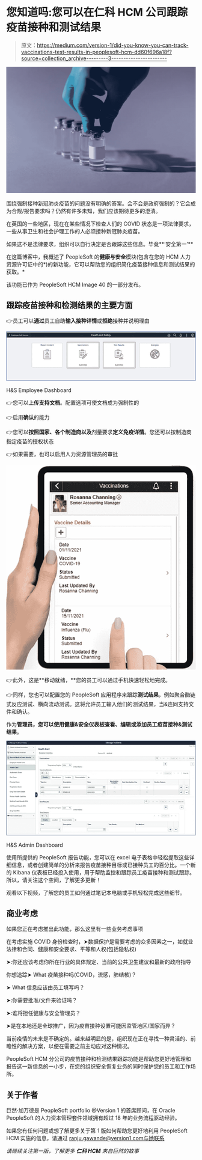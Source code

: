 # 您知道吗:您可以在仁科 HCM 公司跟踪疫苗接种和测试结果

> 原文：<https://medium.com/version-1/did-you-know-you-can-track-vaccinations-test-results-in-peoplesoft-hcm-dd60f696a18f?source=collection_archive---------3----------------------->

![](img/1aa2ca885efca3b10f39fe51122c4a4c.png)

围绕强制接种新冠肺炎疫苗的问题没有明确的答案。会不会是政府强制的？它会成为合规/报告要求吗？仍然有许多未知，我们应该期待更多的澄清。

在英国的一些地区，现在在某些情况下检查人们的 COVID 状态是一项法律要求，一些从事卫生和社会护理工作的人必须接种新冠肺炎疫苗。

如果这不是法律要求，组织可以自行决定是否跟踪这些信息。毕竟**‘安全第一’**

在这篇博客中，我概述了 PeopleSoft 的**健康与安全**模块(包含在您的 HCM 人力资源许可证中的*)的新功能，它可以帮助您的组织简化疫苗接种信息和测试结果的获取。*

该功能已作为 PeopleSoft HCM Image 40 的一部分发布。

## **跟踪疫苗接种和检测结果的主要方面**

👉员工可以**通过**员工自助**输入接种详情**或**拒绝**接种并说明理由

![](img/18094272312df37423daa6c85b244185.png)

H&S Employee Dashboard

👉您可以**上传支持文档**。配置选项可使文档成为强制性的

👉启用**确认**的能力

👉您可以**按照国家、各个制造商以及**剂量要求**定义免疫详情**。您还可以按制造商指定疫苗的授权状态

👉如果需要，也可以启用人力资源管理员的审批

![](img/a3735d862b1a750dd07ec702ef11879d.png)

👉此外，这是**移动就绪，**您的员工可以通过手机快速轻松地完成。

👉同样，您也可以配置您的 PeopleSoft 应用程序来跟踪**测试结果**，例如聚合酶链式反应测试、横向流动测试。这将允许员工输入他们的测试结果，当&连同支持文件和确认。

作为**管理员，**您可以使用健康&安全仪表板**查看、编辑或添加员工疫苗接种&测试结果**。

![](img/8406ef44342c79d290e7490b2b505adc.png)

H&S Admin Dashboard

使用所提供的 PeopleSoft 报告功能，您可以在 excel 电子表格中轻松提取这些详细信息，或者创建简单的分析来报告疫苗接种目标或已接种员工的百分比。一个新的 Kibana 仪表板已经投入使用，用于帮助监控和跟踪员工疫苗接种和测试跟踪。所以，请关注这个空间，了解更多更新！

观看以下视频，了解您的员工如何通过笔记本电脑或手机轻松完成这些细节。

## **商业考虑**

如果您正在考虑推出此功能，那么这里有一些业务考虑事项

在考虑实施 COVID 身份检查时，➤数据保护是需要考虑的众多因素之一，如就业法律和合同、健康和安全要求、平等和人权(包括隐私权)

➤:你还应该考虑你所在行业的具体规定、当前的公共卫生建议和最新的政府指导

你想追踪➤ ️What 疫苗接种吗(COVID，流感，肺结核)？

➤ ️What 信息应该由员工填写吗？

➤:你需要批准/文件来验证吗？

➤:谁将担任健康与安全管理员？

➤是在本地还是全球推广，因为疫苗接种设置可能因监管地区/国家而异？

当前疫情的未来是不确定的。越来越明显的是，组织现在正在寻找一种灵活的、前瞻性的解决方案，以便在需要之前主动应对这种情况。

PeopleSoft HCM 分公司的疫苗接种和检测结果跟踪功能是帮助您更好地管理和报告这一新信息的一小步，在您的组织安全恢复业务的同时保护您的员工和工作场所。

## 关于作者

巨然·加万德是 PeopleSoft portfolio @Version 1 的首席顾问，在 Oracle PeopleSoft 的人力资本管理套件领域拥有超过 18 年的业务流程驱动经验。

如果您有任何问题或想了解更多关于第 1 版如何帮助您更好地利用 PeopleSoft HCM 实施的信息，请通过 ranju.gawande@version1.com[与她联系](mailto:ranju.gawande@version1.com)

*请继续关注第一版，了解更多* ***仁科 HCM*** *来自巨然的故事*